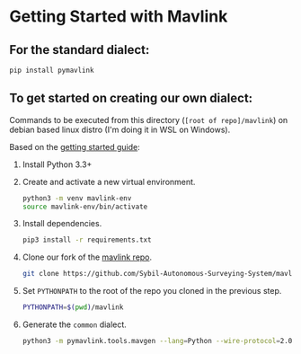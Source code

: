 # Getting Started with Mavlink

## For the standard dialect:

```bash
pip install pymavlink
```

## To get started on creating our own dialect:

Commands to be executed from this directory (`[root of repo]/mavlink`) on debian based linux distro (I'm doing it in WSL on Windows).

Based on the [getting started guide](https://mavlink.io/en/getting_started/):

1. Install Python 3.3+
1. Create and activate a new virtual environment.

    ```bash
    python3 -m venv mavlink-env
    source mavlink-env/bin/activate
    ```

1. Install dependencies.

    ```bash
    pip3 install -r requirements.txt
    ```

1. Clone our fork of the [mavlink repo](https://github.com/Sybil-Autonomous-Surveying-System/mavlink).

   ```bash
   git clone https://github.com/Sybil-Autonomous-Surveying-System/mavlink.git --recursive
   ```

1. Set `PYTHONPATH` to the root of the repo you cloned in the previous step.

    ```bash
    PYTHONPATH=$(pwd)/mavlink
    ```

1. Generate the `common` dialect.

    ```bash
    python3 -m pymavlink.tools.mavgen --lang=Python --wire-protocol=2.0 --output=generated/mavlink_common mavlink/message_definitions/v1.0/common.xml
    ```
